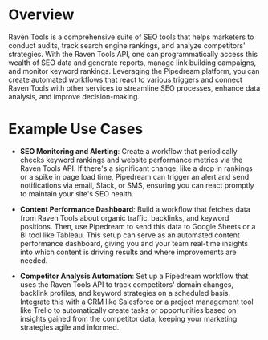 # Overview

Raven Tools is a comprehensive suite of SEO tools that helps marketers to conduct audits, track search engine rankings, and analyze competitors' strategies. With the Raven Tools API, one can programmatically access this wealth of SEO data and generate reports, manage link building campaigns, and monitor keyword rankings. Leveraging the Pipedream platform, you can create automated workflows that react to various triggers and connect Raven Tools with other services to streamline SEO processes, enhance data analysis, and improve decision-making.

# Example Use Cases

- **SEO Monitoring and Alerting**: Create a workflow that periodically checks keyword rankings and website performance metrics via the Raven Tools API. If there's a significant change, like a drop in rankings or a spike in page load time, Pipedream can trigger an alert and send notifications via email, Slack, or SMS, ensuring you can react promptly to maintain your site's SEO health.

- **Content Performance Dashboard**: Build a workflow that fetches data from Raven Tools about organic traffic, backlinks, and keyword positions. Then, use Pipedream to send this data to Google Sheets or a BI tool like Tableau. This setup can serve as an automated content performance dashboard, giving you and your team real-time insights into which content is driving results and where improvements are needed.

- **Competitor Analysis Automation**: Set up a Pipedream workflow that uses the Raven Tools API to track competitors' domain changes, backlink profiles, and keyword strategies on a scheduled basis. Integrate this with a CRM like Salesforce or a project management tool like Trello to automatically create tasks or opportunities based on insights gained from the competitor data, keeping your marketing strategies agile and informed.
